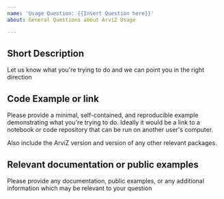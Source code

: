 ```yaml
---
name: 'Usage Question: {{Insert Question here}}'
about: General Questions about ArviZ Usage

---
```


## Short Description
Let us know what you're trying to do and we can point you in the right direction

## Code Example or link
Please provide a minimal, self-contained, and reproducible example demonstrating what you're trying to do. Ideally it would be a link to a notebook or code repository that can be run on another user's computer. 

Also include the ArviZ version and version of any other relevant packages.

## Relevant documentation or public examples
Please provide any documentation, public examples, or any additional information which may be relevant to your question
